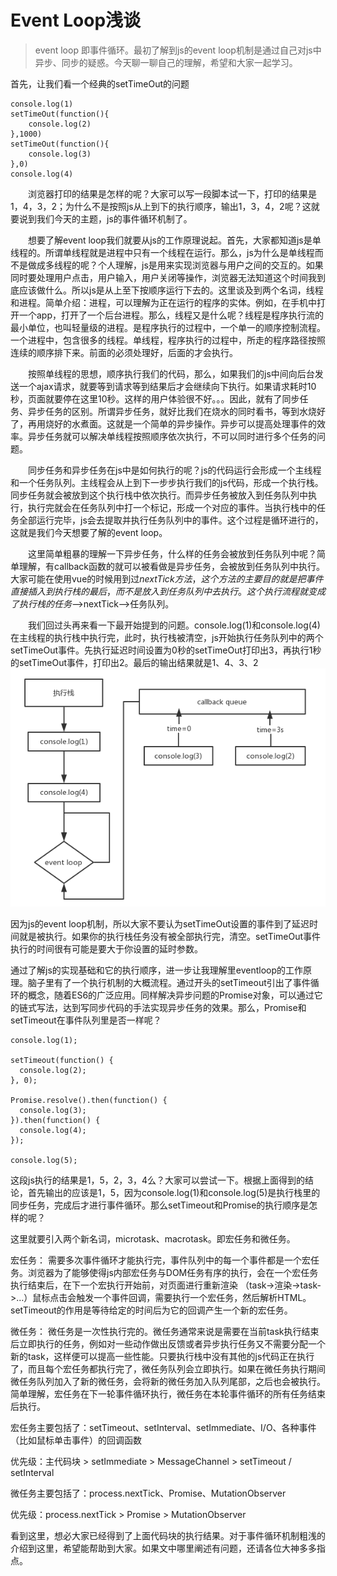 # Event Loop浅谈
> event loop 即事件循环。最初了解到js的event loop机制是通过自己对js中异步、同步的疑惑。今天聊一聊自己的理解，希望和大家一起学习。

首先，让我们看一个经典的setTimeOut的问题
```
console.log(1)
setTimeOut(function(){
    console.log(2)
},1000)
setTimeOut(function(){
    console.log(3)
},0)
console.log(4)
```
　　浏览器打印的结果是怎样的呢？大家可以写一段脚本试一下，打印的结果是1，4，3，2；为什么不是按照js从上到下的执行顺序，输出1，3，4，2呢？这就要说到我们今天的主题，js的事件循环机制了。

　　想要了解event loop我们就要从js的工作原理说起。首先，大家都知道js是单线程的。所谓单线程就是进程中只有一个线程在运行。那么，js为什么是单线程而不是做成多线程的呢？个人理解，js是用来实现浏览器与用户之间的交互的。如果同时要处理用户点击，用户输入，用户关闭等操作，浏览器无法知道这个时间我到底应该做什么。所以js是从上至下按顺序运行下去的。这里谈及到两个名词，线程和进程。简单介绍：进程，可以理解为正在运行的程序的实体。例如，在手机中打开一个app，打开了一个后台进程。那么，线程又是什么呢？线程是程序执行流的最小单位，也叫轻量级的进程。是程序执行的过程中，一个单一的顺序控制流程。一个进程中，包含很多的线程。单线程，程序执行的过程中，所走的程序路径按照连续的顺序排下来。前面的必须处理好，后面的才会执行。

　　按照单线程的思想，顺序执行我们的代码，那么，如果我们的js中间向后台发送一个ajax请求，就要等到请求等到结果后才会继续向下执行。如果请求耗时10秒，页面就要停在这里10秒。这样的用户体验很不好。。。因此，就有了同步任务、异步任务的区别。所谓异步任务，就好比我们在烧水的同时看书，等到水烧好了，再用烧好的水煮面。这就是一个简单的异步操作。异步可以提高处理事件的效率。异步任务就可以解决单线程按照顺序依次执行，不可以同时进行多个任务的问题。

　　同步任务和异步任务在js中是如何执行的呢？js的代码运行会形成一个主线程和一个任务队列。主线程会从上到下一步步执行我们的js代码，形成一个执行栈。同步任务就会被放到这个执行栈中依次执行。而异步任务被放入到任务队列中执行，执行完就会在任务队列中打一个标记，形成一个对应的事件。当执行栈中的任务全部运行完毕，js会去提取并执行任务队列中的事件。这个过程是循环进行的，这就是我们今天想要了解的event loop。

　　这里简单粗暴的理解一下异步任务，什么样的任务会被放到任务队列中呢？简单理解，有callback函数的就可以被看做是异步任务，会被放到任务队列中执行。大家可能在使用vue的时候用到过$nextTick方法，这个方法的主要目的就是把事件直接插入到执行栈的最后，而不是放入到任务队列中去执行。这个执行流程就变成了执行栈的任务——>$nextTick——>任务队列。

　　我们回过头再来看一下最开始提到的问题。console.log(1)和console.log(4)在主线程的执行栈中执行完，此时，执行栈被清空，js开始执行任务队列中的两个setTimeOut事件。先执行延迟时间设置为0秒的setTimeOut打印出3，再执行1秒的setTimeOut事件，打印出2。最后的输出结果就是1、4、3、2![avatar](images/eventLoop.png)

   因为js的event loop机制，所以大家不要认为setTimeOut设置的事件到了延迟时间就是被执行。如果你的执行栈任务没有被全部执行完，清空。setTimeOut事件执行的时间很有可能是要大于你设置的延时参数。

   通过了解js的实现基础和它的执行顺序，进一步让我理解里eventloop的工作原理。脑子里有了一个执行机制的大概流程。通过开头的setTimeout引出了事件循环的概念，随着ES6的广泛应用。同样解决异步问题的Promise对象，可以通过它的链式写法，达到写同步代码的手法实现异步任务的效果。那么，Promise和setTimeout在事件队列里是否一样呢？
```
console.log(1);

setTimeout(function() {
  console.log(2);
}, 0);

Promise.resolve().then(function() {
  console.log(3);
}).then(function() {
  console.log(4);
});

console.log(5);
```

   这段js执行的结果是1，5，2，3，4么？大家可以尝试一下。根据上面得到的结论，首先输出的应该是1，5，因为console.log(1)和console.log(5)是执行栈里的同步任务，完成后才进行事件循环。那么setTimeout和Promise的执行顺序是怎样的呢？

   这里就要引入两个新名词，microtask、macrotask。即宏任务和微任务。

   宏任务：
   需要多次事件循环才能执行完，事件队列中的每一个事件都是一个宏任务。浏览器为了能够使得js内部宏任务与DOM任务有序的执行，会在一个宏任务执行结束后，在下一个宏执行开始前，对页面进行重新渲染 （task->渲染->task->…）鼠标点击会触发一个事件回调，需要执行一个宏任务，然后解析HTML。setTimeout的作用是等待给定的时间后为它的回调产生一个新的宏任务。

   微任务：
   微任务是一次性执行完的。微任务通常来说是需要在当前task执行结束后立即执行的任务，例如对一些动作做出反馈或者异步执行任务又不需要分配一个新的task，这样便可以提高一些性能。只要执行栈中没有其他的js代码正在执行了，而且每个宏任务都执行完了，微任务队列会立即执行。如果在微任务执行期间微任务队列加入了新的微任务，会将新的微任务加入队列尾部，之后也会被执行。简单理解，宏任务在下一轮事件循环执行，微任务在本轮事件循环的所有任务结束后执行。

   宏任务主要包括了：setTimeout、setInterval、setImmediate、I/O、各种事件（比如鼠标单击事件）的回调函数

   优先级：主代码块 > setImmediate > MessageChannel > setTimeout / setInterval

   微任务主要包括了：process.nextTick、Promise、MutationObserver

   优先级：process.nextTick > Promise > MutationObserver

   看到这里，想必大家已经得到了上面代码块的执行结果。对于事件循环机制粗浅的介绍到这里，希望能帮助到大家。如果文中哪里阐述有问题，还请各位大神多多指点。